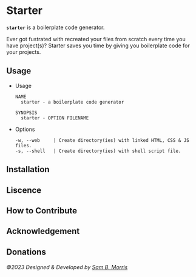 # Starter

**`starter`** is a boilerplate code generator. 

Ever got fustrated with recreated your files from scratch every time you have project(s)? Starter saves you time by giving you boilerplate code for your projects. 


## Usage

+ Usage

      NAME
        starter - a boilerplate code generator

      SYNOPSIS
        starter - OPTION FILENAME 

+ Options

      -w, --web     | Create directory(ies) with linked HTML, CSS & JS files.
      -s, --shell   | Create directory(ies) with shell script file.




## Installation

## Liscence

## How to Contribute

## Acknowledgement 

## Donations


###### &copy;2023 Designed & Developed by [Sam B. Morris](https://github.com/divinestylus)